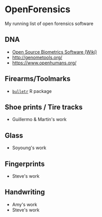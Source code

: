 # OpenForensics
My running list of open forensics software

## DNA

- [Open Source Biometrics Software (Wiki)](https://en.wikipedia.org/wiki/List_of_open-source_bioinformatics_software)
- http://genometools.org/
- https://www.openhumans.org/

## Firearms/Toolmarks

- [`bulletr`](https://github.com/erichare/bulletr) R package

## Shoe prints / Tire tracks

- Guillermo & Martin's work

## Glass 

- Soyoung's work

## Fingerprints

- Steve's work 

## Handwriting 

- Amy's work
- Steve's work
